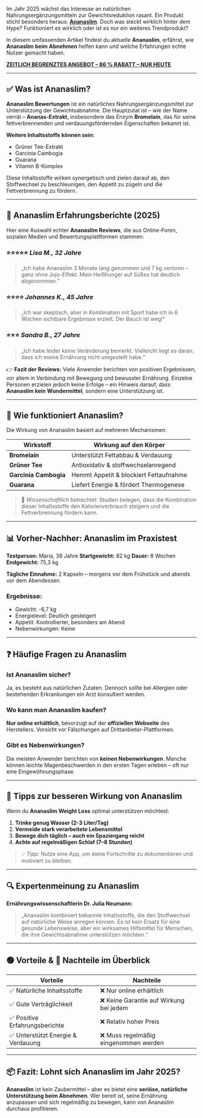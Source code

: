 Im Jahr 2025 wächst das Interesse an natürlichen Nahrungsergänzungsmitteln zur Gewichtsreduktion rasant. Ein Produkt sticht besonders heraus: <a href="https://healthnewz.xyz/ananaslim-de"><strong>Ananaslim</strong></a>. Doch was steckt wirklich hinter dem Hype? Funktioniert es wirklich oder ist es nur ein weiteres Trendprodukt?

In diesem umfassenden Artikel findest du aktuelle <strong>Ananaslim</strong>, erfährst, wie <strong>Ananaslim beim Abnehmen</strong> helfen kann und welche Erfahrungen echte Nutzer gemacht haben.

<a href="https://healthnewz.xyz/ananaslim-de"><strong>ZEITLICH BEGRENZTES ANGEBOT – 86 % RABATT – NUR HEUTE</strong></a>

<hr />

<h2>✅ Was ist Ananaslim?</h2>
<strong>Ananaslim Bewertungen</strong> ist ein natürliches Nahrungsergänzungsmittel zur Unterstützung der Gewichtsabnahme. Die Hauptzutat ist – wie der Name verrät – <strong>Ananas-Extrakt</strong>, insbesondere das Enzym <strong>Bromelain</strong>, das für seine fettverbrennenden und verdauungsfördernden Eigenschaften bekannt ist.

<strong>Weitere Inhaltsstoffe können sein:</strong>
<ul>
 	<li>Grüner Tee-Extrakt</li>
 	<li>Garcinia Cambogia</li>
 	<li>Guarana</li>
 	<li>Vitamin B-Komplex</li>
</ul>
Diese Inhaltsstoffe wirken synergetisch und zielen darauf ab, den Stoffwechsel zu beschleunigen, den Appetit zu zügeln und die Fettverbrennung zu fördern.

<hr />

<h2>💬 Ananaslim Erfahrungsberichte (2025)</h2>
Hier eine Auswahl echter <strong>Ananaslim Reviews</strong>, die aus Online-Foren, sozialen Medien und Bewertungsplattformen stammen:
<h3>⭐️⭐️⭐️⭐️⭐️ <em>Lisa M., 32 Jahre</em></h3>
<blockquote>„Ich habe Ananaslim 3 Monate lang genommen und 7 kg verloren – ganz ohne Jojo-Effekt. Mein Heißhunger auf Süßes hat deutlich abgenommen.“</blockquote>
<h3>⭐️⭐️⭐️⭐️ <em>Johannes K., 45 Jahre</em></h3>
<blockquote>„Ich war skeptisch, aber in Kombination mit Sport habe ich in 6 Wochen sichtbare Ergebnisse erzielt. Der Bauch ist weg!“</blockquote>
<h3>⭐️⭐️⭐️ <em>Sandra B., 27 Jahre</em></h3>
<blockquote>„Ich habe leider keine Veränderung bemerkt. Vielleicht liegt es daran, dass ich meine Ernährung nicht umgestellt habe.“</blockquote>
👉 <strong>Fazit der Reviews:</strong> Viele Anwender berichten von positiven Ergebnissen, vor allem in Verbindung mit Bewegung und bewusster Ernährung. Einzelne Personen erzielen jedoch keine Erfolge – ein Hinweis darauf, dass <strong>Ananaslim kein Wundermittel</strong>, sondern eine Unterstützung ist.

<hr />

<h2>🧪 Wie funktioniert Ananaslim?</h2>
Die Wirkung von Ananaslim basiert auf mehreren Mechanismen:
<table>
<thead>
<tr>
<th>Wirkstoff</th>
<th>Wirkung auf den Körper</th>
</tr>
</thead>
<tbody>
<tr>
<td><strong>Bromelain</strong></td>
<td>Unterstützt Fettabbau &amp; Verdauung</td>
</tr>
<tr>
<td><strong>Grüner Tee</strong></td>
<td>Antioxidativ &amp; stoffwechselanregend</td>
</tr>
<tr>
<td><strong>Garcinia Cambogia</strong></td>
<td>Hemmt Appetit &amp; blockiert Fettaufnahme</td>
</tr>
<tr>
<td><strong>Guarana</strong></td>
<td>Liefert Energie &amp; fördert Thermogenese</td>
</tr>
</tbody>
</table>
<blockquote>🔬 <em>Wissenschaftlich betrachtet</em>: Studien belegen, dass die Kombination dieser Inhaltsstoffe den Kalorienverbrauch steigern und die Fettverbrennung fördern kann.</blockquote>

<hr />

<h2>📊 Vorher-Nachher: Ananaslim im Praxistest</h2>
<strong>Testperson:</strong> Maria, 38 Jahre
<strong>Startgewicht:</strong> 82 kg
<strong>Dauer:</strong> 8 Wochen
<strong>Endgewicht:</strong> 75,3 kg

<strong>Tägliche Einnahme:</strong> 2 Kapseln – morgens vor dem Frühstück und abends vor dem Abendessen.
<h3>Ergebnisse:</h3>
<ul>
 	<li>Gewicht: -6,7 kg</li>
 	<li>Energielevel: Deutlich gesteigert</li>
 	<li>Appetit: Kontrollierter, besonders am Abend</li>
 	<li>Nebenwirkungen: Keine</li>
</ul>

<hr />

<h2>❓ Häufige Fragen zu Ananaslim</h2>
<h3>Ist Ananaslim sicher?</h3>
Ja, es besteht aus natürlichen Zutaten. Dennoch sollte bei Allergien oder bestehenden Erkrankungen ein Arzt konsultiert werden.
<h3>Wo kann man Ananaslim kaufen?</h3>
<strong>Nur online erhältlich</strong>, bevorzugt auf der <strong>offiziellen Webseite</strong> des Herstellers. Vorsicht vor Fälschungen auf Drittanbieter-Plattformen.
<h3>Gibt es Nebenwirkungen?</h3>
Die meisten Anwender berichten von <strong>keinen Nebenwirkungen</strong>. Manche können leichte Magenbeschwerden in den ersten Tagen erleben – oft nur eine Eingewöhnungsphase.

<hr />

<h2>🧘 Tipps zur besseren Wirkung von Ananaslim</h2>
Wenn du <strong>Ananaslim Weight Loss</strong> optimal unterstützen möchtest:
<ol>
 	<li><strong>Trinke genug Wasser (2-3 Liter/Tag)</strong></li>
 	<li><strong>Vermeide stark verarbeitete Lebensmittel</strong></li>
 	<li><strong>Bewege dich täglich – auch ein Spaziergang reicht</strong></li>
 	<li><strong>Achte auf regelmäßigen Schlaf (7–8 Stunden)</strong></li>
</ol>
<blockquote>💡 <em>Tipp:</em> Nutze eine App, um deine Fortschritte zu dokumentieren und motiviert zu bleiben.</blockquote>

<hr />

<h2>🔍 Expertenmeinung zu Ananaslim</h2>
<strong>Ernährungswissenschaftlerin Dr. Julia Neumann:</strong>
<blockquote>„Ananaslim kombiniert bekannte Inhaltsstoffe, die den Stoffwechsel auf natürliche Weise anregen können. Es ist kein Ersatz für eine gesunde Lebensweise, aber ein wirksames Hilfsmittel für Menschen, die ihre Gewichtsabnahme unterstützen möchten.“</blockquote>

<hr />

<h2>🟢 Vorteile &amp; 🔴 Nachteile im Überblick</h2>
<table>
<thead>
<tr>
<th>Vorteile</th>
<th>Nachteile</th>
</tr>
</thead>
<tbody>
<tr>
<td>✅ Natürliche Inhaltsstoffe</td>
<td>❌ Nur online erhältlich</td>
</tr>
<tr>
<td>✅ Gute Verträglichkeit</td>
<td>❌ Keine Garantie auf Wirkung bei jedem</td>
</tr>
<tr>
<td>✅ Positive Erfahrungsberichte</td>
<td>❌ Relativ hoher Preis</td>
</tr>
<tr>
<td>✅ Unterstützt Energie &amp; Verdauung</td>
<td>❌ Muss regelmäßig eingenommen werden</td>
</tr>
</tbody>
</table>

<hr />

<h2>📦 Fazit: Lohnt sich Ananaslim im Jahr 2025?</h2>
<strong>Ananaslim</strong> ist kein Zaubermittel – aber es bietet eine <strong>seriöse, natürliche Unterstützung beim Abnehmen</strong>. Wer bereit ist, seine Ernährung anzupassen und sich regelmäßig zu bewegen, kann von Ananaslim durchaus profitieren.
